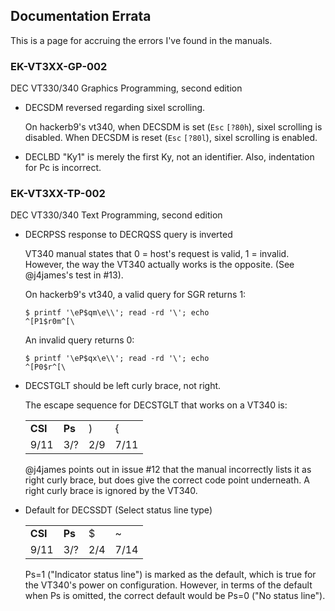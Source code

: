 ## Documentation Errata

This is a page for accruing the errors I've found in the manuals.

### EK-VT3XX-GP-002

DEC VT330/340 Graphics Programming, second edition

* DECSDM reversed regarding sixel scrolling.

  On hackerb9's vt340, when DECSDM is set (`Esc` `[?80h`), sixel scrolling is
  disabled. When DECSDM is reset (`Esc` `[?80l`), sixel scrolling is enabled.

* DECLBD "Ky1" is merely the first Ky, not an identifier. Also,
  indentation for Pc is incorrect.


### EK-VT3XX-TP-002

DEC VT330/340 Text Programming, second edition

* DECRPSS response to DECRQSS query is inverted

  VT340 manual states that 0 = host's request is valid, 1 = invalid.
  However, the way the VT340 actually works is the opposite. (See
  @j4james's test in #13).

  On hackerb9's vt340, a valid query for SGR returns 1:
  ```
  $ printf '\eP$qm\e\\'; read -rd '\'; echo
  ^[P1$r0m^[\
  ```

  An invalid query returns 0:
  ```
  $ printf '\eP$qx\e\\'; read -rd '\'; echo
  ^[P0$r^[\
  ```

* DECSTGLT should be left curly brace, not right.

  The escape sequence for DECSTGLT that works on a VT340 is:

  |       |      |   |    |
  |:------|:-----|:--|:---|
  |**CSI**|**Ps**| ) | {  |
  |  9/11 |  3/? |2/9|7/11|

  @j4james points out in issue #12 that the manual incorrectly lists
  it as right curly brace, but does give the correct code point
  underneath. A right curly brace is ignored by the VT340.

* Default for DECSSDT (Select status line type)

  |       |      |   |    |
  |:------|:-----|:--|:---|
  |**CSI**|**Ps**| $ | ~  |
  |  9/11 |  3/? |2/4|7/14|

  Ps=1 ("Indicator status line") is marked as the default, which is
  true for the VT340's power on configuration. However, in terms of
  the default when Ps is omitted, the correct default would be Ps=0
  ("No status line").

